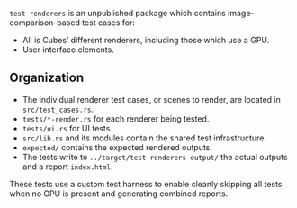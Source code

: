`test-renderers` is an unpublished package which contains image-comparison-based test cases for:

* All is Cubes’ different renderers, including those which use a GPU.
* User interface elements.

Organization
------------

* The individual renderer test cases, or scenes to render, are located in `src/test_cases.rs`.
* `tests/*-render.rs` for each renderer being tested.
* `tests/ui.rs` for UI tests.
* `src/lib.rs` and its modules contain the shared test infrastructure.
* `expected/` contains the expected rendered outputs.
* The tests write to `../target/test-renderers-output/` the actual outputs and a report `index.html`.

These tests use a custom test harness to enable cleanly skipping all tests when no GPU is present and generating combined reports.
